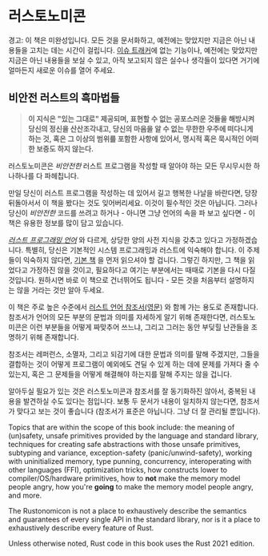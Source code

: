 # 러스토노미콘

<div class="warning">

경고:
이 책은 미완성입니다.
모든 것을 문서화하고, 예전에는 맞았지만 지금은 아닌 내용들을 고치는 데는 시간이 걸립니다.
[이슈 트래커]에 없는 기능이나, 예전에는 맞았지만 지금은 아닌 내용들을 보실 수 있고, 아직 보고되지 않은 실수나 생각들이 있다면 거기에 얼마든지 새로운 이슈를 열어 주세요.

</div>

[이슈 트래커]: https://github.com/nomicon-kr/nomicon-kr.github.io/issues

## 비안전 러스트의 흑마법들

> **이 지식은 "있는 그대로" 제공되며, 표현할 수 없는 공포스러운 것들을 해방시켜 당신의 정신을 산산조각내고, 당신의 마음을 알 수 없는 무한한 우주에 떠다니게 하는 것, 혹은 그 이상의 범위를 포함한 사항에 있어서, 명시적 혹은 묵시적인 어떠한 보증도 하지 않는다.**

러스토노미콘은 *비안전한* 러스트 프로그램을 작성할 때 알아야 하는 모든 무시무시한 하나하나를 다 파헤칩니다.

만일 당신이 러스트 프로그램을 작성하는 데 있어서 길고 행복한 나날을 바란다면, 당장 뒤돌아서서 이 책을 봤다는 것도 잊어버리세요. 이것이 필수적인 것은 아닙니다. 
그러나 당신이 *비안전한* 코드를 쓰려고 하거나 - 아니면 그냥 언어의 속을 파 보고 싶다면 - 이 책은 유용한 정보를 많이 담고 있습니다.

*[러스트 프로그래밍 언어][trpl]* 와 다르게, 상당한 양의 사전 지식을 갖추고 있다고 가정하겠습니다. 특별히, 당신은 기본적인 시스템 프로그래밍과 러스트에 익숙해야 합니다. 이 주제들이 익숙하지 않다면, [기본 책][trpl] 을 먼저 읽으셔야 할 겁니다. 그렇긴 하지만, 그 책을 읽었다고 가정하진 않을 것이고, 필요하다고 여기는 부분에서는 때때로 기본을 다시 다질 것입니다. 원하시면 바로 이 책으로 건너뛰어도 됩니다 - 모든 것을 처음부터 설명하지는 않을 거라는 것만 알아 두세요.

이 책은 주로 높은 수준에서 [러스트 언어 참조서(영문)][ref] 와 함께 가는 용도로 존재합니다. 참조서가 언어의 모든 부분의 문법과 의미를 자세하게 알기 위해 존재한다면, 러스토노미콘은 이런 부분들을 어떻게 짜맞추어 쓰느냐, 그리고 그러는 동안 부딪힐 난관들을 조명하기 위해 존재합니다. 

참조서는 레퍼런스, 소멸자, 그리고 되감기에 대한 문법과 의미를 말해 주겠지만, 그들을 결합하는 것이 어떻게 프로그램이 예외에도 견딜 수 있게 하는 데에 문제를 가져다 줄 수 있는지, 혹은 그 문제들을 어떻게 해결해야 하는지를 말해 주지는 않을 겁니다.

알아두실 필요가 있는 것은 러스토노미콘과 참조서를 잘 동기화하진 않아서, 중복된 내용을 발견하실 수도 있다는 점입니다. 보통 두 문서가 내용이 일치하지 않는다면, 참조서가 맞다고 보는 것이 좋습니다 (참조서가 표준은 아닙니다. 그냥 더 잘 관리될 뿐입니다).



Topics that are within the scope of this book include: the meaning of (un)safety, unsafe primitives provided by the language and standard library, techniques for creating safe abstractions with those unsafe primitives, subtyping and variance, exception-safety (panic/unwind-safety), working with uninitialized memory, type punning, concurrency, interoperating with other languages (FFI), optimization tricks, how constructs lower to compiler/OS/hardware primitives, how to **not** make the memory model people angry, how you're **going** to make the memory model people angry, and more.

The Rustonomicon is not a place to exhaustively describe the semantics and guarantees of every single API in the standard library, nor is it a place to exhaustively describe every feature of Rust.

Unless otherwise noted, Rust code in this book uses the Rust 2021 edition.

[trpl]: https://doc.rust-kr.org
[ref]: https://doc.rust-lang.org/reference/index.html
